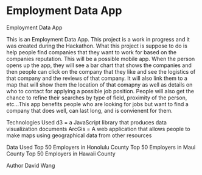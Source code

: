 Employment Data App
=========

Employment Data App

This is an Employment Data App. This project is a work in progress and it was created during the Hackathon. 
What this project is suppose to do is help people find companies that they want to work for based on the companies 
reputation. This will be a possible mobile app. When the person opens up the app, they will see a bar chart that shows
the companies and then people can click on the company that they like and see the logistics of that company and the 
reviews of that company. It will also link them to a map that will show them the location of that comapny as well as
details on who to contact for applying a possible job position. People will also get the chance to refine their
searches by type of field, proximity of the person, etc...This app benefits people who are looking for 
jobs but want to find a company that does well, can last long, and is convienent for them.

Technologies Used
d3 = a JavaScript library that produces data visualization documents
ArcGis = A web application that allows people to make maps using geographical data from other resources

Data Used
Top 50 Employers in Honolulu County
Top 50 Employers in Maui County
Top 50 Employers in Hawaii County

Author 
David Wang
